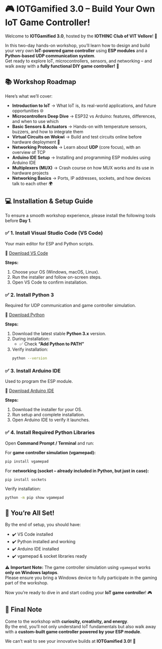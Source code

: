 # 🎮 IOTGamified 3.0 – Build Your Own IoT Game Controller!  

Welcome to **IOTGamified 3.0**, hosted by the **IOTHINC Club of VIT Vellore**! 🚀  

In this two-day hands-on workshop, you’ll learn how to design and build your very own **IoT-powered game controller** using **ESP modules** and a **Python-based UDP communication system**.  
Get ready to explore IoT, microcontrollers, sensors, and networking – and walk away with a **fully functional DIY game controller!** 🌟  


## 📚 Workshop Roadmap  

Here’s what we’ll cover:  

- **Introduction to IoT** → What IoT is, its real-world applications, and future opportunities 🌐  
- **Microcontrollers Deep Dive** → ESP32 vs Arduino: features, differences, and when to use which  
- **Basic Sensors & Actuators** → Hands-on with temperature sensors, buzzers, and how to integrate them  
- **Virtual Circuits on Wokwi** → Build and test circuits online before hardware deployment 👾  
- **Networking Protocols** → Learn about **UDP** (core focus), with an overview of TCP  
- **Arduino IDE Setup** → Installing and programming ESP modules using Arduino IDE  
- **Multiplexers (MUX)** → Crash course on how MUX works and its use in hardware projects  
- **Networking Basics** → Ports, IP addresses, sockets, and how devices talk to each other 🌍  


## 💻 Installation & Setup Guide  

To ensure a smooth workshop experience, please install the following tools before **Day 1**.  

### ✅ 1. Install Visual Studio Code (VS Code)  
Your main editor for ESP and Python scripts.  

🔗 [Download VS Code](https://code.visualstudio.com/download)  

**Steps:**  
1. Choose your OS (Windows, macOS, Linux).  
2. Run the installer and follow on-screen steps.  
3. Open VS Code to confirm installation.  


### ✅ 2. Install Python 3  
Required for UDP communication and game controller simulation.  

🔗 [Download Python](https://www.python.org/downloads/)  

**Steps:**  
1. Download the latest stable **Python 3.x** version.  
2. During installation:  
   - ✅ Check **“Add Python to PATH”**  
3. Verify installation:  
   ```bash
   python --version
   
### ✅ 3. Install Arduino IDE  
Used to program the ESP module.  

🔗 [Download Arduino IDE](https://www.arduino.cc/en/software)  

**Steps:**  
1. Download the installer for your OS.  
2. Run setup and complete installation.  
3. Open Arduino IDE to verify it launches.  


### ✅ 4. Install Required Python Libraries  

Open **Command Prompt / Terminal** and run:  

For **game controller simulation (vgamepad):**  
   ```bash
   pip install vgamepad
   ```
For **networking (socket – already included in Python, but just in case):**  

```bash
pip install sockets
```

Verify installation:  

```bash
python -m pip show vgamepad
```


## 🎉 You’re All Set!  

By the end of setup, you should have:  
- ✔️ VS Code installed  
- ✔️ Python installed and working  
- ✔️ Arduino IDE installed  
- ✔️ vgamepad & socket libraries ready  

⚠️ **Important Note:** The game controller simulation using `vgamepad` works **only on Windows laptops**.  
Please ensure you bring a Windows device to fully participate in the gaming part of the workshop.  

Now you’re ready to dive in and start coding your **IoT game controller**! 🎮  


## 🚀 Final Note  

Come to the workshop with **curiosity, creativity, and energy**.  
By the end, you’ll not only understand IoT fundamentals but also walk away with a **custom-built game controller powered by your ESP module**.  

We can’t wait to see your innovative builds at **IOTGamified 3.0!** 🌟  




